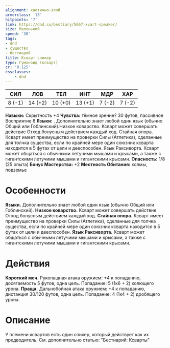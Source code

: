 ```yaml
---
alignment: хаотично-злой
armorclass: '13'
hitpoints: '7'
link: https://dnd.su/bestiary/5667-xvart-speaker/
size: Маленький
speed: '30'
tags:
- dnd
- существо
- бестиарий
title: Ксварт спикер
type: Гуманоид (ксварт)
cr: '0.125'
cssclasses:
    - dnd
---
```



| СИЛ | ЛОВ | ТЕЛ | ИНТ | МДР | ХАР |
|---|---|---|---|---|---|
| 8 (-1) | 14 (+2) | 10 (+0) | 13 (+1) | 7 (-2) | 7 (-2) |
**Навыки:** Скрытность +4
**Чувства:** тёмное зрение? 30 футов, пассивное Восприятие 8
**Языки:** . Дополнительно знает любой один язык (обычно Общий или Гоблинский).Низкое коварство. Ксварт может совершать действие Отход бонусным действием каждый ход.
Стайная опора. Ксварт имеет преимущество на проверки Силы (Атлетика), сделанные для толчка существа, если по крайней мере один союзник ксварта находится в 5 футах от цели и дееспособен.
Язык Раксиворта. Ксварт может общаться с обычными летучими мышами и крысами, а также с гигантскими летучими мышами и гигантскими крысами.
**Опасность:** 1/8 (25 опыта)
**Бонус Мастерства:** +2
**Местность Обитания:** холмы, подземье


# Особенности
**Языки.** Дополнительно знает любой один язык (обычно Общий или Гоблинский).
**Низкое коварство.** Ксварт может совершать действие Отход бонусным действием каждый ход.
**Стайная опора.** Ксварт имеет преимущество на проверки Силы (Атлетика), сделанные для толчка существа, если по крайней мере один союзник ксварта находится в 5 футах от цели и дееспособен.
**Язык Раксиворта.** Ксварт может общаться с обычными летучими мышами и крысами, а также с гигантскими летучими мышами и гигантскими крысами.


# Действия
**Короткий меч.** Рукопашная атака оружием: +4 к попаданию, досягаемость 5 футов, одна цель. Попадание: 5 (1к6 + 2) колющего урона.
**Праща.** Дальнобойная атака оружием: +4 к попаданию, дистанция 30/120 футов, одна цель. Попадание: 4 (1к4 + 2) дробящего урона.


# Описание
У племени ксвартов есть один спикер, который действует как их предводитель. См. дополнительно статью: "Бестиарий: Ксварты"